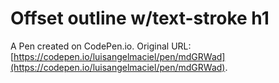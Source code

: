 # Offset outline w/text-stroke h1 

A Pen created on CodePen.io. Original URL: [https://codepen.io/luisangelmaciel/pen/mdGRWad](https://codepen.io/luisangelmaciel/pen/mdGRWad).

